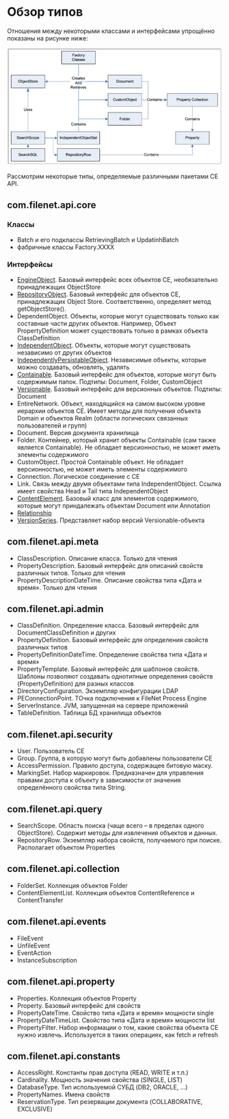 # Обзор типов

Отношения между некоторыми классами и интерфейсами упрощённо показаны на рисунке ниже:

![Class relationships sample](classes.jpg)

Рассмотрим некоторые типы, определяемые различными пакетами CE API.

## com.filenet.api.core

### Классы

* Batch и его подклассы RetrievingBatch и UpdatinhBatch
* фабричные классы Factory.XXXX

### Интерфейсы

* [EngineObject](https://www.ibm.com/support/knowledgecenter/en/SSNW2F_5.2.0/com.ibm.p8.ce.dev.java.doc/com/filenet/api/core/EngineObject.html). Базовый интерфейс всех объектов CE, необязательно принадлежащих ObjectStore
* [RepositoryObject](https://www.ibm.com/support/knowledgecenter/en/SSNW2F_5.2.0/com.ibm.p8.ce.dev.java.doc/com/filenet/api/core/RepositoryObject.html). Базовый интерфейс для объектов CE, принадлежащих Object Store. Соответственно, определяет метод getObjectStore().
* DependentObject. Объекты, которые могут существовать только как составные части других объектов. Например, Объект PropertyDefinition может существовать только в рамках объекта ClassDefinition
* [IndependentObject](https://www.ibm.com/support/knowledgecenter/en/SSNW2F_5.0.0/com.ibm.p8.ce.dev.java.doc/com/filenet/api/core/IndependentObject.html). Объекты, которые могут существовать независимо от других объектов
* [IndependentlyPersistableObject](https://www.ibm.com/support/knowledgecenter/en/SSNW2F_5.0.0/com.ibm.p8.ce.dev.java.doc/com/filenet/api/core/IndependentlyPersistableObject.html). Независимые объекты, которые можно создавать, обновлять, удалять
* [Containable](https://www.ibm.com/support/knowledgecenter/en/SSNW2F_5.2.0/com.ibm.p8.ce.dev.java.doc/com/filenet/api/core/Containable.html). Базовый интерфейс для объектов, которые могут быть содержимым папок. Подтипы: Document, Folder, CustomObject
* [Versionable](https://www.ibm.com/support/knowledgecenter/en/SSNW2F_5.2.0/com.ibm.p8.ce.dev.java.doc/com/filenet/api/core/Versionable.html). Базовый интерфейс для версионных объектов. Подтипы: Document
* EntireNetwork. Объект, находящийся на самом высоком уровне иерархии объектов CE. Имеет методы для получения объекта Domain и объектов Realm (области логических связанных пользователей и групп)
* Document. Версия документа хранилища
* Folder.	Контейнер, который хранит объекты Containable (сам также является Containable). Не обладает версионностью, не может иметь элементы содержимого
* CustomObject. Простой Containable объект. Не обладает версионностью, не может иметь элементы содержимого
* Connection.	Логическое соединение с CE
* Link.	Связь между двумя объектами типа IndependentObject. Ссылка имеет свойства Head и Tail типа IndependentObject
* [ContentElement](https://www.ibm.com/support/knowledgecenter/en/SSNW2F_5.2.0/com.ibm.p8.ce.dev.java.doc/com/filenet/api/core/ContentElement.html). Базовый класс для элементов содержимого, которые могут приндалежать объектам Document или Annotation
* [Relationship](https://www.ibm.com/support/knowledgecenter/en/SSNW2F_5.2.0/com.ibm.p8.ce.dev.java.doc/com/filenet/api/core/Relationship.html)
* [VersionSeries](https://www.ibm.com/support/knowledgecenter/en/SSNW2F_5.2.0/com.ibm.p8.ce.dev.java.doc/com/filenet/api/core/VersionSeries.html). Представляет набор версий Versionable-объекта 

## com.filenet.api.meta

* ClassDescription. Описание класса. Только для чтения
* PropertyDescription. Базовый интерфейс для описаний свойств различных типов. Только для чтения
* PropertyDescriptionDateTime. Описание свойства типа «Дата и время». Только для чтения

## com.filenet.api.admin

* ClassDefinition. Определение класса. Базовый интерфейс для DocumentClassDefinition и других
* PropertyDefinition. Базовый интерфейс для определения свойств различных типов
* PropertyDefinitionDateTime. Определение свойства типа «Дата и время»
* PropertyTemplate. Базовый интерфейс для шаблонов свойств. Шаблоны позволяют создавать однотипные определения свойств (PropertyDefinition) для разных классов
* DirectoryConfiguration. Экземпляр конфигурации LDAP
* PEConnectionPoint. ТОчка подключения к FileNet Process Engine	
* ServerInstance. JVM, запущенная на сервере приложений
* TableDefinition. Таблица БД хранилища объектов

## com.filenet.api.security

* User. Пользователь CE
* Group. Группа, в которую могут быть добавлены пользователи CE
* AccessPermission. Правило доступа, содержащее битовую маску. 
* MarkingSet. Набор маркировок. Предназначен для управления правами доступа к объекту в зависимости от значения определённого свойства типа String.

## com.filenet.api.query

* SearchScope. Область поиска (чаще всего – в пределах одного ObjectStore). Содержит методы для извлечения объектов и данных.
* RepositoryRow. Экземпляр набора свойств, получаемого при поиске. Располагает объектом Properties

## com.filenet.api.collection

* FolderSet. Коллекция объектов Folder
* ContentElementList. Коллекция объектов ContentReference и ContentTransfer

## com.filenet.api.events

* FileEvent	
* UnfileEvent	
* EventAction	
* InstanceSubscription	

## com.filenet.api.property

* Properties. Коллекция объектов Property
* Property. Базовый интерфейс для свойств
* PropertyDateTime. Свойство типа «Дата и время» мощности single
* PropertyDateTimeList. Свойство типа «Дата и время» мощности list
* PropertyFilter. Набор информации о том, какие свойства объекта CE нужно извлечь. Используется в таких операциях, как fetch и refresh

## com.filenet.api.constants

* AccessRight. Константы прав доступа (READ, WRITE и т.п.)
* Cardinality. Мощность значения свойства (SINGLE, LIST)
* DatabaseType. Тип используемой СУБД (DB2, ORACLE, …)
* PropertyNames. Имена свойств
* ReservationType. Тип резервации документа (COLLABORATIVE, EXCLUSIVE)
